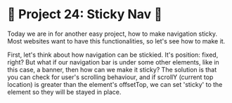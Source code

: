 
# 🎯 Project 24: Sticky Nav 🥁

Today we are in for another easy project, how to make navigation sticky. Most websites want to have this functionalities, so let's see how to make it. 

First, let's think about how navigation can be stickied. It's position: fixed, right? But what if our navigation bar is under some other elements, like in this case, a banner, then how can we make it sticky? The solution is that you can check for user's scrolling behaviour, and if scrollY (current top location) is greater than the element's offsetTop, we can set 'sticky' to the element so they will be stayed in place. 

